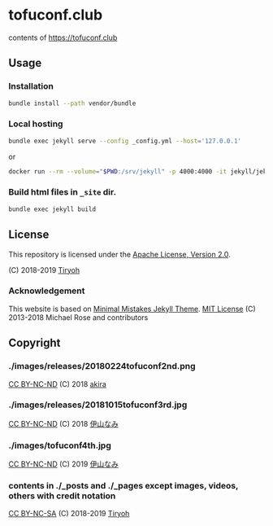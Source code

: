 # tofuconf.club

contents of https://tofuconf.club

## Usage

### Installation

```sh
bundle install --path vendor/bundle
```

### Local hosting

```sh
bundle exec jekyll serve --config _config.yml --host='127.0.0.1'
```

or

```sh
docker run --rm --volume="$PWD:/srv/jekyll" -p 4000:4000 -it jekyll/jekyll:3.8 jekyll serve --config _config.yml
```

### Build html files in `_site` dir.

```sh
bundle exec jekyll build
```

## License

This repository is licensed under the [Apache License, Version 2.0](http://www.apache.org/licenses/LICENSE-2.0).

(C) 2018-2019 [Tiryoh](https://github.com/Tiryoh)

### Acknowledgement

This website is based on [Minimal Mistakes Jekyll Theme](https://mmistakes.github.io/minimal-mistakes/).
[MIT License](https://github.com/mmistakes/minimal-mistakes/blob/4.9.0/LICENSE.txt) (C) 2013-2018 Michael Rose and contributors

## Copyright

### ./images/releases/20180224tofuconf2nd.png

[CC BY-NC-ND](https://creativecommons.org/licenses/by-nc-nd/4.0/deed) (C) 2018 [akira](https://github.com/akira2048)

### ./images/releases/20181015tofuconf3rd.jpg

[CC BY-NC-ND](https://creativecommons.org/licenses/by-nc-nd/4.0/deed) (C) 2018 [伊山なみ](https://twitter.com/l0526l)

### ./images/tofuconf4th.jpg

[CC BY-NC-ND](https://creativecommons.org/licenses/by-nc-nd/4.0/deed) (C) 2019 [伊山なみ](https://twitter.com/l0526l)

### contents in ./_posts and ./_pages except images, videos, others with credit notation

[CC BY-NC-SA](https://creativecommons.org/licenses/by-nc-sa/4.0/deed) (C) 2018-2019 [Tiryoh](https://github.com/Tiryoh)

